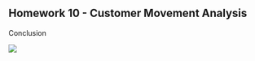 ## Homework 10 - Customer Movement Analysis

Conclusion

![](https://github.com/chetninphat/BADS7105-CRM-Analytics-and-Intelligence/blob/main/Homework%2010/HW10.png)
